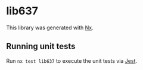 # lib637

This library was generated with [Nx](https://nx.dev).

## Running unit tests

Run `nx test lib637` to execute the unit tests via [Jest](https://jestjs.io).
